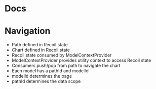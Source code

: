 # Docs

# Navigation

- Path defined in Recoil state
- Chart defined in Recoil state
- Recoil state consumed by ModelContextProvider
- ModelContextProvider provides utility context to access Recoil state
- Consumers push/pop from path to navigate the chart
- Each model has a pathId and modelId
- modelId determines the page
- pathId determines the data scope
